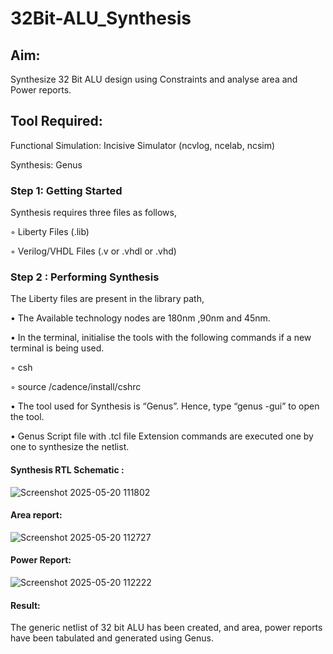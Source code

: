 # 32Bit-ALU_Synthesis

## Aim:

Synthesize 32 Bit ALU design using Constraints and analyse area and Power reports.

## Tool Required:

Functional Simulation: Incisive Simulator (ncvlog, ncelab, ncsim)

Synthesis: Genus

### Step 1: Getting Started

Synthesis requires three files as follows,

◦ Liberty Files (.lib)

◦ Verilog/VHDL Files (.v or .vhdl or .vhd)

### Step 2 : Performing Synthesis

The Liberty files are present in the library path,

• The Available technology nodes are 180nm ,90nm and 45nm.

• In the terminal, initialise the tools with the following commands if a new terminal is being
used.

◦ csh

◦ source /cadence/install/cshrc

• The tool used for Synthesis is “Genus”. Hence, type “genus -gui” to open the tool.

• Genus Script file with .tcl file Extension commands are executed one by one to synthesize the netlist.

#### Synthesis RTL Schematic :
![Screenshot 2025-05-20 111802](https://github.com/user-attachments/assets/bab8f4db-e5d6-4a14-9916-f39fb36cfd92)


#### Area report:
![Screenshot 2025-05-20 112727](https://github.com/user-attachments/assets/8e8654c5-021c-40a5-a86e-62af0a8534fe)

#### Power Report:
![Screenshot 2025-05-20 112222](https://github.com/user-attachments/assets/5ef3a402-e382-4cf2-84a7-c5f4f58560fb)

#### Result: 

The generic netlist of 32 bit ALU  has been created, and area, power reports have been tabulated and generated using Genus.
